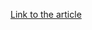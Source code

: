 [Link to the article](https://blog.eclecticiq.com/security-service-of-ukraine-and-nato-allies-potential-targeting-by-russian-state-sponsored-threat-actor?hsLang=en)
